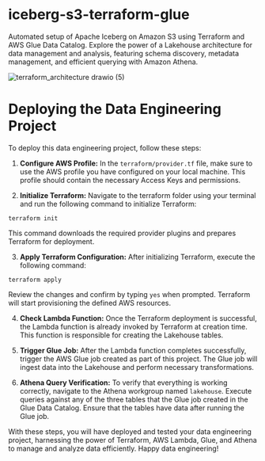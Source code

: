 # iceberg-s3-terraform-glue
 Automated setup of Apache Iceberg on Amazon S3 using Terraform and AWS Glue Data Catalog. Explore the power of a Lakehouse architecture for data management and analysis, featuring schema discovery, metadata management, and efficient querying with Amazon Athena.

![terraform_architecture drawio (5)](https://github.com/davidvanegas2/iceberg-s3-terraform-glue/assets/46963726/c6c20925-7e9d-4567-a8dd-b7380e20b34a)


# Deploying the Data Engineering Project
To deploy this data engineering project, follow these steps:

1. **Configure AWS Profile:** In the `terraform/provider.tf` file, make sure to use the AWS profile you have configured on your local machine. This profile should contain the necessary Access Keys and permissions.

2. **Initialize Terraform:** Navigate to the terraform folder using your terminal and run the following command to initialize Terraform:
```shell
terraform init
```
 This command downloads the required provider plugins and prepares Terraform for deployment.

3. **Apply Terraform Configuration:** After initializing Terraform, execute the following command:
```shell
terraform apply
```
 Review the changes and confirm by typing `yes` when prompted. Terraform will start provisioning the defined AWS resources.

4. **Check Lambda Function:** Once the Terraform deployment is successful, the Lambda function is already invoked by Terraform at creation time. This function is responsible for creating the Lakehouse tables.

5. **Trigger Glue Job:** After the Lambda function completes successfully, trigger the AWS Glue job created as part of this project. The Glue job will ingest data into the Lakehouse and perform necessary transformations.

6. **Athena Query Verification:** To verify that everything is working correctly, navigate to the Athena workgroup named `lakehouse`. Execute queries against any of the three tables that the Glue job created in the Glue Data Catalog. Ensure that the tables have data after running the Glue job.

With these steps, you will have deployed and tested your data engineering project, harnessing the power of Terraform, AWS Lambda, Glue, and Athena to manage and analyze data efficiently. Happy data engineering!
